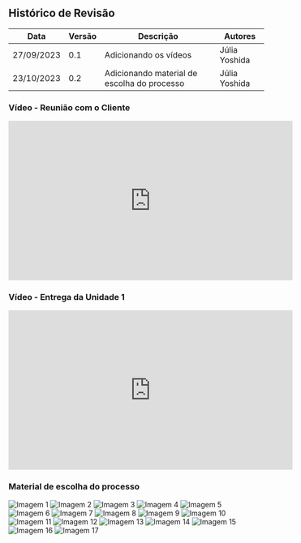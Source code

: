## Histórico de Revisão

| Data | Versão | Descrição | Autores |
| ---------- | ----------- | -------------- | -------------- |
| 27/09/2023 | 0.1 | Adicionando os vídeos | Júlia Yoshida |
| 23/10/2023 | 0.2 | Adicionando material de escolha do processo | Júlia Yoshida |

### Vídeo - Reunião com o Cliente

<iframe width="560" height="315" src="https://www.youtube.com/embed/F7Ph6t5wxlI?si=2gsnYh4nvo4c3ndK" title="YouTube video player" frameborder="0" allow="accelerometer; autoplay; clipboard-write; encrypted-media; gyroscope; picture-in-picture; web-share" allowfullscreen></iframe>

### Vídeo - Entrega da Unidade 1

<iframe width="560" height="315" src="https://www.youtube.com/embed/KLzakT7g40U?si=D7niWWWG0TqtxPAz" title="YouTube video player" frameborder="0" allow="accelerometer; autoplay; clipboard-write; encrypted-media; gyroscope; picture-in-picture; web-share" allowfullscreen></iframe>

### Material de escolha do processo

![Imagem 1](./images/slide1.png)
![Imagem 2](./images/slide2.png)
![Imagem 3](./images/slide3.png)
![Imagem 4](./images/slide4.png)
![Imagem 5](./images/slide5.png)
![Imagem 6](./images/slide6.png)
![Imagem 7](./images/slide7.png)
![Imagem 8](./images/slide8.png)
![Imagem 9](./images/slide9.png)
![Imagem 10](./images/slide10.png)
![Imagem 11](./images/slide11.png)
![Imagem 12](./images/slide12.png)
![Imagem 13](./images/slide13.png)
![Imagem 14](./images/slide14.png)
![Imagem 15](./images/slide15.png)
![Imagem 16](./images/slide16.png)
![Imagem 17](./images/slide17.png)
